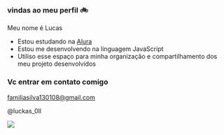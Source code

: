 ###  vindas ao meu perfil 🚲

Meu nome é Lucas

- Estou estudando na [Alura](https://WWW.Alura.com.br)
- Estou me desenvolvendo na linguagem JavaScript
- Utiliso esse espaço para minha organização e compartilhamento dos meu projeto desenvolvidos

### Vc entrar em contato comigo 

familiasilva130108@gmail.com

@luckas_0ll

![](https://media1.tenor.com/m/cTNHiNckhfIAAAAC/minions-strong.gif)
